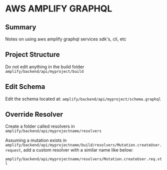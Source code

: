 # AWS AMPLIFY GRAPHQL

## Summary

Notes on using aws amplify graphql services sdk's, cli, etc

## Project Structure

Do not edit anything in the build folder
`amplify/backend/api/myproject/build`

## Edit Schema

Edit the schema located at:
`amplify/backend/api/myproject/schema.graphql`

## Override Resolver

Create a folder called resolvers in `amplify/backend/api/myprojectname/resolvers`

Assuming a mutation exists in
`amplify/backend/api/myprojectname/build/resolvers/Mutation.createUser.request`,
add a custom resolver with a similar name like below:

`amplify/backend/api/myprojectname/resolvers/Mutation.createUser.req.vtl`
